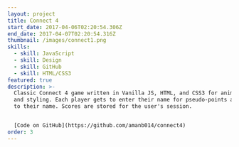 ```yaml
---
layout: project
title: Connect 4
start_date: 2017-04-06T02:20:54.306Z
end_date: 2017-04-07T02:20:54.316Z
thumbnail: /images/connect1.png
skills:
  - skill: JavaScript
  - skill: Design
  - skill: GitHub
  - skill: HTML/CSS3
featured: true
description: >-
  Classic Connect 4 game written in Vanilla JS, HTML, and CSS3 for animations
  and styling. Each player gets to enter their name for pseudo-points assigned
  to their name. Scores are stored for the user's session.


  [Code on GitHub](https://github.com/amanb014/connect4)
order: 3
---
```



